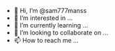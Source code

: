 - 👋 Hi, I’m @sam777manss
- 👀 I’m interested in ...
- 🌱 I’m currently learning ...
- 💞️ I’m looking to collaborate on ...
- 📫 How to reach me ...

<!---
sam777manss/sam777manss is a ✨ special ✨ repository because its `README.md` (this file) appears on your GitHub profile.
You can click the Preview link to take a look at your changes.
--->
